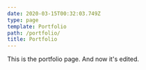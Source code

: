 ```yaml
---
date: 2020-03-15T00:32:03.749Z
type: page
template: Portfolio
path: /portfolio/
title: Portfolio
---
```

This is the portfolio page. And now it's edited.